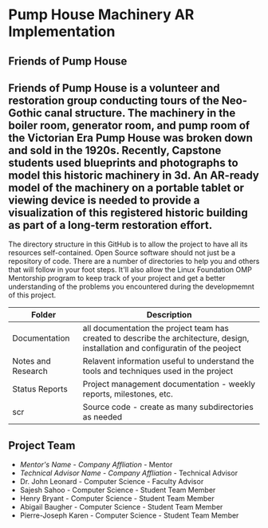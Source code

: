 # Pump House Machinery AR Implementation
## Friends of Pump House
## Friends of Pump House is a volunteer and restoration group conducting tours of the Neo-Gothic canal structure. The machinery in the boiler room, generator room, and pump room of the Victorian Era Pump House was broken down and sold in the 1920s. Recently, Capstone students used blueprints and photographs to model this historic machinery in 3d. An AR-ready model of the machinery on a portable tablet or viewing device is needed to provide a visualization of this registered historic building as part of a long-term restoration effort.

The directory structure in this GitHub is to allow the project to have all its resources self-contained.
Open Source software should not just be a repository of code.  There are a number of directories to help you and others that will 
follow in your foot steps.  It'll also allow the Linux Foundation OMP Mentorship program to keep track of your project and get
a better understanding of the problems you encountered during the developmemnt of this project.

| Folder | Description |
|---|---|
| Documentation |  all documentation the project team has created to describe the architecture, design, installation and configuratin of the peoject |
| Notes and Research | Relavent information useful to understand the tools and techniques used in the project |
| Status Reports | Project management documentation - weekly reports, milestones, etc. |
| scr | Source code - create as many subdirectories as needed |

## Project Team
- *Mentor's Name*  - *Company Affliation* - Mentor
- *Technical Advisor Name* - *Company Affliation* - Technical Advisor
- Dr. John Leonard - Computer Science - Faculty Advisor
- Sajesh Sahoo - Computer Science - Student Team Member
- Henry Bryant - Computer Science - Student Team Member
- Abigail Baugher - Computer Science - Student Team Member
- Pierre-Joseph Karen - Computer Science - Student Team Member
